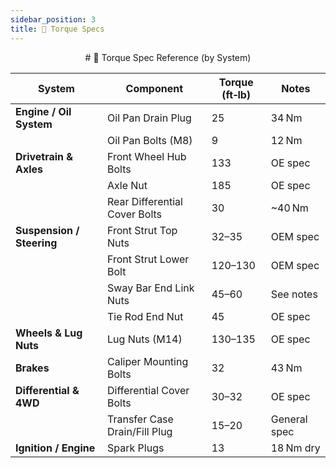 ```yaml
---
sidebar_position: 3
title: 🔧 Torque Specs
---
```

<p align="center">
# 🔧 Torque Spec Reference (by System)

| System                    | Component                                | Torque (ft‑lb)  | Notes        |
|---------------------------|------------------------------------------|-----------------|--------------|
| **Engine / Oil System**   | Oil Pan Drain Plug                       | 25              | 34 Nm        |
|                           | Oil Pan Bolts (M8)                       | 9               | 12 Nm        |
| **Drivetrain & Axles**    | Front Wheel Hub Bolts                    | 133             | OE spec      |
|                           | Axle Nut                                 | 185             | OE spec      |
|                           | Rear Differential Cover Bolts            | 30              | ~40 Nm       |
| **Suspension / Steering** | Front Strut Top Nuts                     | 32–35           | OEM spec     |
|                           | Front Strut Lower Bolt                   | 120–130         | OEM spec     |
|                           | Sway Bar End Link Nuts                   | 45–60           | See notes    |
|                           | Tie Rod End Nut                          | 45              | OE spec      |
| **Wheels & Lug Nuts**     | Lug Nuts (M14)                           | 130–135         | OE spec      |
| **Brakes**                | Caliper Mounting Bolts                   | 32              | 43 Nm        |
| **Differential & 4WD**    | Differential Cover Bolts                 | 30–32           | OE spec      |
|                           | Transfer Case Drain/Fill Plug            | 15–20           | General spec |
| **Ignition / Engine**     | Spark Plugs                              | 13              | 18 Nm dry    |

</p>